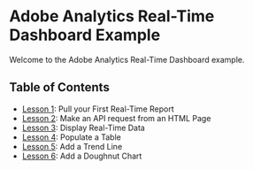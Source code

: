 Adobe Analytics Real-Time Dashboard Example
=====

Welcome to the Adobe Analytics Real-Time Dashboard example.

Table of Contents
-----------------

 * [Lesson 1](lessons/lesson_1#lesson-1--pull-your-first-real-time-report): Pull your First Real-Time Report
 * [Lesson 2](lessons/lesson_2): Make an API request from an HTML Page
 * [Lesson 3](lessons/lesson_3): Display Real-Time Data
 * [Lesson 4](lessons/lesson_4): Populate a Table
 * [Lesson 5](lessons/lesson_5): Add a Trend Line
 * [Lesson 6](lessons/lesson_6): Add a Doughnut Chart
